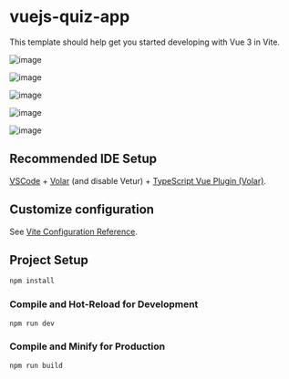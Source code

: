 # vuejs-quiz-app

This template should help get you started developing with Vue 3 in Vite.


![image](https://github.com/IndriesAndrei/vuejs-quiz-app/assets/24415865/4cc1b40a-8a0c-47cd-b436-cc74a360e646)

![image](https://github.com/IndriesAndrei/vuejs-quiz-app/assets/24415865/10072955-b367-44c2-b681-dc3ab4b4a88c)

![image](https://github.com/IndriesAndrei/vuejs-quiz-app/assets/24415865/b5dc7711-ce50-42ef-9658-985305153795)

![image](https://github.com/IndriesAndrei/vuejs-quiz-app/assets/24415865/cb410299-1ad2-4e1d-9ec5-3ba9ece61324)

![image](https://github.com/IndriesAndrei/vuejs-quiz-app/assets/24415865/916c4832-2725-47a1-a2cb-f691663c7305)


## Recommended IDE Setup

[VSCode](https://code.visualstudio.com/) + [Volar](https://marketplace.visualstudio.com/items?itemName=Vue.volar) (and disable Vetur) + [TypeScript Vue Plugin (Volar)](https://marketplace.visualstudio.com/items?itemName=Vue.vscode-typescript-vue-plugin).

## Customize configuration

See [Vite Configuration Reference](https://vitejs.dev/config/).

## Project Setup

```sh
npm install
```

### Compile and Hot-Reload for Development

```sh
npm run dev
```

### Compile and Minify for Production

```sh
npm run build
```





